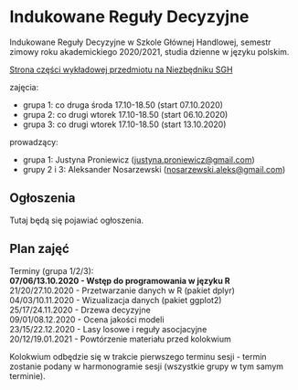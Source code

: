# Indukowane Reguły Decyzyjne
Indukowane Reguły Decyzyjne w Szkole Głównej Handlowej, semestr zimowy roku akademickiego 2020/2021, studia dzienne w języku polskim.

[Strona części wykładowej przedmiotu na Niezbędniku SGH](https://www.e-sgh.pl/mwrzosek/ird/)

zajęcia:  
* grupa 1: co druga środa 17.10-18.50 (start 07.10.2020)  
* grupa 2: co drugi wtorek 17.10-18.50 (start 06.10.2020)  
* grupa 3: co drugi wtorek 17.10-18.50 (start 13.10.2020)  

prowadzący:  
* grupa 1: Justyna Proniewicz  (justyna.proniewicz@gmail.com)  
* grupy 2 i 3: Aleksander Nosarzewski (nosarzewski.aleks@gmail.com)  

## Ogłoszenia
Tutaj będą się pojawiać ogłoszenia.

## Plan zajęć
Terminy (grupa 1/2/3):  
__07/06/13.10.2020 - Wstęp do programowania w języku R__  
21/20/27.10.2020 - Przetwarzanie danych w R (pakiet dplyr)  
04/03/10.11.2020 - Wizualizacja danych (pakiet ggplot2)  
25/17/24.11.2020 - Drzewa decyzyjne  
09/01/08.12.2020 - Ocena jakości modeli  
23/15/22.12.2020 - Lasy losowe i reguły asocjacyjne  
20/12/19.01.2021 - Powtórzenie materiału przed kolokwium  

Kolokwium odbędzie się w trakcie pierwszego terminu sesji - termin zostanie podany w harmonogramie sesji (wszystkie grupy w tym samym terminie).
